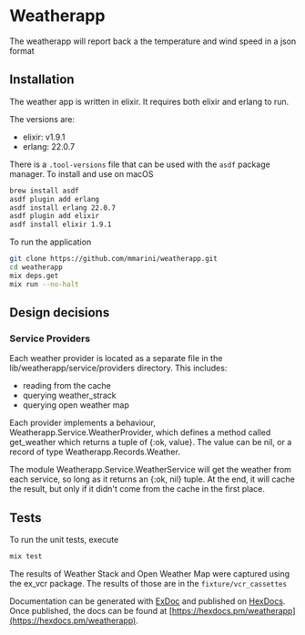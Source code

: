 # Weatherapp

The weatherapp will report back a the temperature and wind speed in a json format

## Installation

The weather app is written in elixir. It requires both elixir and erlang to run.

The versions are:

- elixir: v1.9.1
- erlang: 22.0.7

There is a `.tool-versions` file that can be used with the `asdf` package manager. To install and use on macOS

```bash
brew install asdf
asdf plugin add erlang
asdf install erlang 22.0.7
asdf plugin add elixir
asdf install elixir 1.9.1
```

To run the application

```bash
git clone https://github.com/mmarini/weatherapp.git
cd weatherapp
mix deps.get
mix run --no-halt
```

## Design decisions

### Service Providers

Each weather provider is located as a separate file in the lib/weatherapp/service/providers directory. This includes:

- reading from the cache
- querying weather_strack
- querying open weather map

Each provider implements a behaviour, Weatherapp.Service.WeatherProvider, which defines a method called get_weather which returns a tuple of {:ok, value}. The value can be nil, or a record of type Weatherapp.Records.Weather.

The module Weatherapp.Service.WeatherService will get the weather from each service, so long as it returns an {:ok, nil} tuple. At the end, it will cache the result, but only if it didn't come from the cache in the first place.

## Tests

To run the unit tests, execute

```bash
mix test
```

The results of Weather Stack and Open Weather Map were captured using the ex_vcr package. The results of those are in the `fixture/vcr_cassettes`

Documentation can be generated with [ExDoc](https://github.com/elixir-lang/ex_doc)
and published on [HexDocs](https://hexdocs.pm). Once published, the docs can
be found at [https://hexdocs.pm/weatherapp](https://hexdocs.pm/weatherapp).

